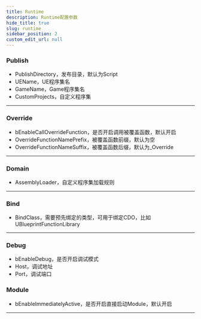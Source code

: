 ```yaml
---
title: Runtime
description: Runtime配置参数
hide_title: true
slug: runtime
sidebar_position: 2
custom_edit_url: null
---
```


### Publish

- PublishDirectory，发布目录，默认为Script
- UEName，UE程序集名
- GameName，Game程序集名
- CustomProjects，自定义程序集

---

### Override

- bEnableCallOverrideFunction，是否开启调用被覆盖函数，默认开启
- OverrideFunctionNamePrefix，被覆盖函数前缀，默认为空
- OverrideFunctionNameSuffix，被覆盖函数后缀，默认为_Override

---

### Domain

- AssemblyLoader，自定义程序集加载规则

---

### Bind

- BindClass，需要预先绑定的类型，可用于绑定CDO，比如UBlueprintFunctionLibrary

---

### Debug

- bEnableDebug，是否开启调试模式
- Host，调试地址
- Port，调试端口

### Module

- bEnableImmediatelyActive，是否开启直接启动Module，默认开启

---